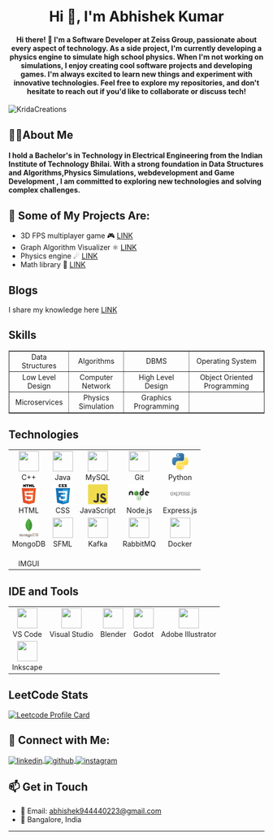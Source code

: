 <body>

  <h1 align="center">Hi 👋, I'm Abhishek Kumar</h1>

  <h4 align="center">Hi there! 👋 I'm a Software Developer at Zeiss Group, passionate about every aspect of technology. As a side project, I'm currently developing a physics engine to simulate high school physics. When I'm not working on simulations, I enjoy creating cool software projects and developing games. I'm always excited to learn new things and experiment with innovative technologies. Feel free to explore my repositories, and don't hesitate to reach out if you'd like to collaborate or discuss tech!</h4>
  <p align="left"> <img src="https://komarev.com/ghpvc/?username=KridaCreations&label=Profile%20views&color=0e75b6&style=flat" alt="KridaCreations" /> </p>

  <!-- ## 👨‍💻 About Me: -->
  <h2>👨‍💻About Me</h2>
  <h4>
    I hold a Bachelor's in Technology in Electrical Engineering from the Indian Institute of Technology Bhilai. With a strong foundation in Data Structures and Algorithms,Physics Simulations, webdevelopment and Game Development , I am committed to exploring new technologies and solving complex challenges.
  </h4>

  <h2>🚀 Some of My Projects Are:</h2>

  <ul>
      <li>3D FPS multiplayer game 🎮 
          <a href="https://www.microsoft.com/en-in/p/sdac-venture-windows-version/9nb0qc19wh93?activetab=pivot:overviewtab" target="_blank">LINK</a>
      </li>
      <li>Graph Algorithm Visualizer ⚛ 
          <a href="https://kridacreations.github.io/graph/" target="_blank">LINK</a>
      </li>
      <li>Physics engine ☄ 
          <a href="https://github.com/KridaCreations/PunyPhysics" target="_blank">LINK</a>
      </li>
      <li>Math library 🧮 
          <a href="https://github.com/KridaCreations/PunnyMath" target="_blank">LINK</a>
      </li>
  </ul>

  <h2>Blogs</h2>
  <p>I share my knowledge here <a href="https://kridacreations.github.io/KridaCreations/Blogs/Blogs.html" target="_blank">LINK</a></p>

  <h2>Skills</h2>
  <table border="1">
      <tr>
          <td align="center">Data Structures</td>
          <td align="center">Algorithms</td>
          <td align="center">DBMS</td>
          <td align="center">Operating System</td>
      </tr>
      <tr>
          <td align="center">Low Level Design</td>
          <td align="center">Computer Network</td>
          <td align="center">High Level Design</td>
          <td align="center">Object Oriented Programming</td>
      </tr>
      <tr>
          <td align="center">Microservices</td>
          <td align="center">Physics Simulation</td>
          <td align="center">Graphics Programming</td>
      </tr>
  </table>

  <h2>Technologies</h2>
  <table>
      <tr>
          <td align="center"><img src="https://upload.wikimedia.org/wikipedia/commons/1/18/ISO_C%2B%2B_Logo.svg" width="40" height="40"/><br/>C++</td>
          <td align="center"><img src="https://www.vectorlogo.zone/logos/java/java-ar21.svg" width="40" height="40"/><br/>Java</td>
          <td align="center"><img src="https://www.vectorlogo.zone/logos/mysql/mysql-ar21.svg" width="40" height="40"/><br/>MySQL</td>
          <td align="center"><img src="https://cdn.jsdelivr.net/gh/devicons/devicon/icons/git/git-original.svg" width="40" height="40"/><br/>Git</td>
          <td align="center"><img src="https://raw.githubusercontent.com/devicons/devicon/master/icons/python/python-original.svg" width="40" height="40"/><br/>Python</td>
      </tr>
      <tr>
          <td align="center"><img src="https://raw.githubusercontent.com/devicons/devicon/master/icons/html5/html5-original-wordmark.svg" width="40" height="40"/><br/>HTML</td>
          <td align="center"><img src="https://raw.githubusercontent.com/devicons/devicon/master/icons/css3/css3-original-wordmark.svg" width="40" height="40"/><br/>CSS</td>
          <td align="center"><img src="https://raw.githubusercontent.com/devicons/devicon/master/icons/javascript/javascript-original.svg" width="40" height="40"/><br/>JavaScript</td>
          <td align="center"><img src="https://raw.githubusercontent.com/devicons/devicon/master/icons/nodejs/nodejs-original-wordmark.svg" width="40" height="40"/><br/>Node.js</td>
          <td align="center"><img src="https://raw.githubusercontent.com/devicons/devicon/master/icons/express/express-original-wordmark.svg" width="40" height="40"/><br/>Express.js</td>
      </tr>
      <tr>
          <td align="center"><img src="https://raw.githubusercontent.com/devicons/devicon/master/icons/mongodb/mongodb-original-wordmark.svg" width="40" height="40"/><br/>MongoDB</td>
          <td align="center"><img src="https://www.sfml-dev.org/download/goodies/sfml-logo-small.png" width="40" height="40"/><br/>SFML</td>
          <td align="center"><img src="https://www.vectorlogo.zone/logos/apache_kafka/apache_kafka-icon.svg" width="40" height="40"/><br/>Kafka</td>
          <td align="center"><img src="https://www.vectorlogo.zone/logos/rabbitmq/rabbitmq-ar21.svg" width="40" height="40"/><br/>RabbitMQ</td>
          <td align="center"><img src="https://www.vectorlogo.zone/logos/docker/docker-icon.svg" width="40" height="40"/><br/>Docker</td>
      </tr>
      <tr>
          <td align="center"><br/>IMGUI</td>
      </tr>
  </table>

  <h2>IDE and Tools</h2>
  <table>
      <tr>
          <td align="center"><img src="https://code.visualstudio.com/assets/favicon.ico" width="40" height="40"/><br/>VS Code</td>
          <td align="center"><img src="https://upload.wikimedia.org/wikipedia/commons/5/59/Visual_Studio_Icon_2019.svg" width="40" height="40"/><br/>Visual Studio</td>
          <td align="center"><img src="https://download.blender.org/branding/community/blender_community_badge_white.svg" width="40" height="40"/><br/>Blender</td>
          <td align="center"><img src="https://upload.wikimedia.org/wikipedia/commons/6/6a/Godot_icon.svg" width="40" height="40"/><br/>Godot</td>
          <td align="center"><img src="https://www.vectorlogo.zone/logos/adobe_illustrator/adobe_illustrator-icon.svg" width="40" height="40"/><br/>Adobe Illustrator</td>
      </tr>
      <tr>
          <td align="center"><img src="https://upload.wikimedia.org/wikipedia/commons/0/0d/Inkscape_Logo.svg" width="40" height="40"/><br/>Inkscape</td>
      </tr>
  </table>



  <div>
    <h2>LeetCode Stats</h2>
    <div style="display: flex; flex-direction: column; align-items: flex-start; text-align: left;">
      <a href="https://leetcode.com/u/Abhishek_exe/" target="_blank">
          <img width="342" src="https://leetcard.jacoblin.cool/Abhishek_exe?theme=dark&font=Asap&ext=contest" alt="Leetcode Profile Card"/>
      </a>
    </div>


        

  </div>
  <h2>🔗 Connect with Me:</h2>
    <p align="left">
      <a href="https://www.linkedin.com/in/abhishek-kumar-984b28285/" target="blank">
        <img align="center" src="https://raw.githubusercontent.com/rahuldkjain/github-profile-readme-generator/master/src/images/icons/Social/linked-in-alt.svg" alt="linkedin" height="30" width="40" />
      </a>
      <a href="https://github.com/KridaCreations" target="blank">
        <img align="center" src="https://raw.githubusercontent.com/rahuldkjain/github-profile-readme-generator/master/src/images/icons/Social/github.svg" alt="github" height="30" width="40" />
      </a>
      <a href="https://www.instagram.com/abhishek01.exe/" target="blank">
        <img align="center" src="https://raw.githubusercontent.com/rahuldkjain/github-profile-readme-generator/master/src/images/icons/Social/instagram.svg" alt="instagram" height="30" width="40" />
      </a>
    </p>


  <h2>📫 Get in Touch</h2>
    <ul>
        <li>📧 Email: <a href="mailto:abhishek944440223@gmail.com">abhishek944440223@gmail.com</a></li>
        <li>📍 Bangalore, India</li>
    </ul>
  <hr>

</body>